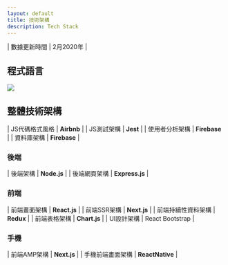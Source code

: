 ```yaml
---
layout: default
title: 技術架構
description: Tech Stack
---
```


| 數據更新時間 | 2月2020年 |

## 程式語言

<img src='https://lh3.googleusercontent.com/-TlZUxV1mEeJ42K-OkpjUMgUClJSaty-in5uP5Ab14V7sx3HYKPLxLBwn70BojJ8tUzXQ86Qi9oGiegrdsr-mqPws9JTOT5PiqTONjQnBSqAnPTmTXUg7QBgm1v66YiEGzUbunwbgA=w2400' />

## 整體技術架構

| JS代碼格式風格 | **Airbnb** |
| JS測試架構 | **Jest** |
| 使用者分析架構 | **Firebase** |
| 資料庫架構 | **Firebase** |

### 後端

| 後端架構 | **Node.js** |
| 後端網頁架構 | **Express.js** |

### 前端

| 前端畫面架構 | **React.js** |
| 前端SSR架構 | **Next.js** |
| 前端持續性資料架構 | **Redux** |
| 前端表格架構 | **Chart.js** |
| UI設計架構 | React Bootstrap |

### 手機

| 前端AMP架構 | **Next.js** |
| 手機前端畫面架構 | **ReactNative** |